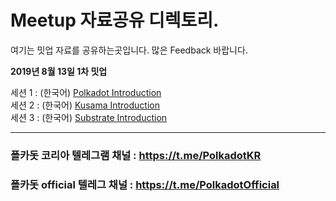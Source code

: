 # Meetup 자료공유 디렉토리.

여기는 밋업 자료를 공유하는곳입니다.
많은 Feedback 바랍니다.


**2019년 8월 13일 1차 밋업**

세션 1 :  (한국어) [Polkadot Introduction]() 
<br>
세션 2 :  (한국어) [Kusama Introduction](https://github.com/polkadot-korea/meetup-materials/blob/master/1st-Meetup(2019-08-13)/2_Kusama-Presentation-20190813-v0_2-koreameetup.pdf)
<br>
세션 3 :  (한국어) [Substrate Introduction]()
<br>



<hr>

### 폴카돗 코리아 텔레그램 채널 :  https://t.me/PolkadotKR
### 폴카돗 official 텔레그 채널 : https://t.me/PolkadotOfficial 
